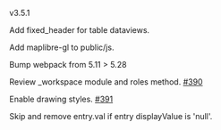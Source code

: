 v3.5.1

Add fixed_header for table dataviews.

Add maplibre-gl to public/js.

Bump webpack from 5.11 > 5.28

Review _workspace module and roles method. [#390](https://github.com/GEOLYTIX/xyz/issues/390)

Enable drawing styles. [#391](https://github.com/GEOLYTIX/xyz/issues/391)

Skip and remove entry.val if entry displayValue is 'null'.